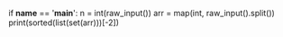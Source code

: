 if __name__ == '__main__':
    n = int(raw_input())
    arr = map(int, raw_input().split())
    print(sorted(list(set(arr)))[-2])
    
    
